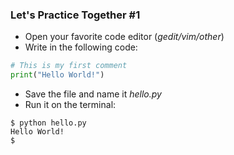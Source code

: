 ### Let's Practice Together \#1 
 
- Open your favorite code editor (*gedit/vim/other*)
- Write in the following code: 
```python
# This is my first comment
print("Hello World!")
``` 
- Save the file and name it *hello.py*
- Run it on the terminal:
```
$ python hello.py
Hello World!
$
```